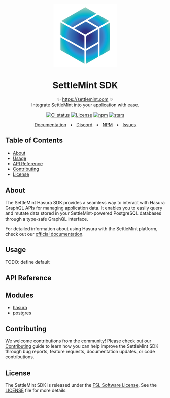 <p align="center">
  <img src="https://github.com/settlemint/sdk/blob/main/logo.svg" width="200px" align="center" alt="SettleMint logo" />
  <h1 align="center">SettleMint SDK</h1>
  <p align="center">
    ✨ <a href="https://settlemint.com">https://settlemint.com</a> ✨
    <br/>
    Integrate SettleMint into your application with ease.
  </p>
</p>

<p align="center">
<a href="https://github.com/settlemint/sdk/actions?query=branch%3Amain"><img src="https://github.com/settlemint/sdk/actions/workflows/build.yml/badge.svg?event=push&branch=main" alt="CI status" /></a>
<a href="https://fsl.software" rel="nofollow"><img src="https://img.shields.io/npm/l/@settlemint/sdk-hasura" alt="License"></a>
<a href="https://www.npmjs.com/package/@settlemint/sdk-hasura" rel="nofollow"><img src="https://img.shields.io/npm/dw/@settlemint/sdk-hasura" alt="npm"></a>
<a href="https://github.com/settlemint/sdk" rel="nofollow"><img src="https://img.shields.io/github/stars/settlemint/sdk" alt="stars"></a>
</p>

<div align="center">
  <a href="https://console.settlemint.com/documentation/">Documentation</a>
  <span>&nbsp;&nbsp;•&nbsp;&nbsp;</span>
  <a href="https://discord.com/invite/Mt5yqFrey9">Discord</a>
  <span>&nbsp;&nbsp;•&nbsp;&nbsp;</span>
  <a href="https://www.npmjs.com/package/@settlemint/sdk-hasura">NPM</a>
  <span>&nbsp;&nbsp;•&nbsp;&nbsp;</span>
  <a href="https://github.com/settlemint/sdk/issues">Issues</a>
  <br />
</div>

## Table of Contents

- [About](#about)
- [Usage](#usage)
- [API Reference](#api-reference)
- [Contributing](#contributing)
- [License](#license)

## About

The SettleMint Hasura SDK provides a seamless way to interact with Hasura GraphQL APIs for managing application data. It enables you to easily query and mutate data stored in your SettleMint-powered PostgreSQL databases through a type-safe GraphQL interface.

For detailed information about using Hasura with the SettleMint platform, check out our [official documentation](https://console.settlemint.com/documentation/docs/using-platform/backend-as-a-service/).

## Usage

TODO: define default

## API Reference

## Modules

- [hasura](hasura.md)
- [postgres](postgres.md)

## Contributing

We welcome contributions from the community! Please check out our [Contributing](../../.github/CONTRIBUTING.md) guide to learn how you can help improve the SettleMint SDK through bug reports, feature requests, documentation updates, or code contributions.

## License

The SettleMint SDK is released under the [FSL Software License](https://fsl.software). See the [LICENSE](LICENSE) file for more details.

